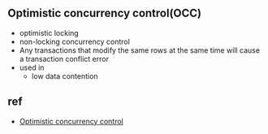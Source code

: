 

## Optimistic concurrency control(OCC)
+ optimistic locking
+ non-locking concurrency control
+ Any transactions that modify the same rows at the same time will cause a transaction conflict error
+ used in 
    + low data contention




## ref
+ [Optimistic concurrency control](https://en.wikipedia.org/wiki/Optimistic_concurrency_control)